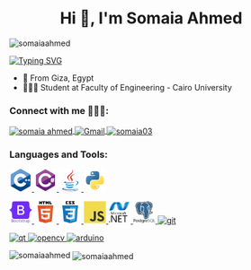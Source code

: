 <h1 align="center">Hi 👋, I'm Somaia Ahmed</h1>

<p align="left">
  <img src="https://komarev.com/ghpvc/?username=somaiaahmed&label=Profile%20views&color=0e75b6&style=flat" alt="somaiaahmed" />
</p>
<a href="https://git.io/typing-svg">
  <img src="https://readme-typing-svg.herokuapp.com?font=Vujahday+Script&color=%23876CF7&+Code&pause=1000&width=435&size=35&height=60&lines=Welcome+to+Somaia's+Github!" alt="Typing SVG" />
</a>

- 🏫 From Giza, Egypt
- 👩🏻‍💻 Student at Faculty of Engineering - Cairo University



<h3 align="left">Connect with me 🙋🏻‍♀️:</h3>
<p align="left">
<a href="https://linkedin.com/in/somaia ahmed" target="blank">
  <img align="center" src="https://raw.githubusercontent.com/rahuldkjain/github-profile-readme-generator/master/src/images/icons/Social/linked-in-alt.svg" alt="somaia ahmed" height="30" width="40" />
</a>
  <a href="mailto:somaia.ahmed03@gmail.com">
    <img align = "center" src="https://img.icons8.com/color/48/000000/gmail--v1.png" alt="Gmail" height="30" width="40"/>
</a>
<a href="https://codeforces.com/profile/somaia03" target="blank">
  <img align="center" src="https://raw.githubusercontent.com/rahuldkjain/github-profile-readme-generator/master/src/images/icons/Social/codeforces.svg" alt="somaia03" height="30" width="40" />
</a>
</p>

<h3 align="left">Languages and Tools:</h3>
<p align="left"> 
 
 
  <a href="https://www.w3schools.com/cpp/" target="_blank" rel="noreferrer"> 
  <img src="https://raw.githubusercontent.com/devicons/devicon/master/icons/cplusplus/cplusplus-original.svg" alt="cplusplus" width="40" height="40"/>
</a>
 <a href="https://www.w3schools.com/cs/" target="_blank" rel="noreferrer">
   <img src="https://raw.githubusercontent.com/devicons/devicon/master/icons/csharp/csharp-original.svg" alt="csharp" width="40" height="40"/>
</a> 
  <a href="https://www.java.com" target="_blank" rel="noreferrer">
    <img src="https://raw.githubusercontent.com/devicons/devicon/master/icons/java/java-original.svg" alt="java" width="40" height="40"/>
</a> 
 <a href="https://www.python.org" target="_blank" rel="noreferrer">
   <img src="https://raw.githubusercontent.com/devicons/devicon/master/icons/python/python-original.svg" alt="python" width="40" height="40"/>
</a> 
 

 
 <a href="https://getbootstrap.com" target="_blank" rel="noreferrer"> <img src="https://raw.githubusercontent.com/devicons/devicon/master/icons/bootstrap/bootstrap-plain-wordmark.svg" alt="bootstrap" width="40" height="40"/>
</a> 
  <a href="https://www.w3.org/html/" target="_blank" rel="noreferrer">
  <img src="https://raw.githubusercontent.com/devicons/devicon/master/icons/html5/html5-original-wordmark.svg" alt="html5" width="40" height="40"/>
</a> 
  <a href="https://www.w3schools.com/css/" target="_blank" rel="noreferrer"> 
 <img src="https://raw.githubusercontent.com/devicons/devicon/master/icons/css3/css3-original-wordmark.svg" alt="css3" width="40" height="40"/>
</a> 
  <a href="https://developer.mozilla.org/en-US/docs/Web/JavaScript" target="_blank" rel="noreferrer">
  <img src="https://raw.githubusercontent.com/devicons/devicon/master/icons/javascript/javascript-original.svg" alt="javascript" width="40" height="40"/>
</a> 
   <a href="https://dotnet.microsoft.com/" target="_blank" rel="noreferrer"> 
   <img src="https://raw.githubusercontent.com/devicons/devicon/master/icons/dot-net/dot-net-original-wordmark.svg" alt="dotnet" width="40" height="40"/>
</a> 
  <a href="https://www.postgresql.org" target="_blank" rel="noreferrer"> 
  <img src="https://raw.githubusercontent.com/devicons/devicon/master/icons/postgresql/postgresql-original-wordmark.svg" alt="postgresql" width="40" height="40"/>
</a> 
    <a href="https://git-scm.com/" target="_blank" rel="noreferrer"> 
    <img src="https://www.vectorlogo.zone/logos/git-scm/git-scm-icon.svg" alt="git" width="40" height="40"/>
</a> 



 
  <a href="https://www.qt.io/" target="_blank" rel="noreferrer"> 
  <img src="https://upload.wikimedia.org/wikipedia/commons/0/0b/Qt_logo_2016.svg" alt="qt" width="40" height="40"/>
</a> 
  <a href="https://opencv.org/" target="_blank" rel="noreferrer"> 
  <img src="https://www.vectorlogo.zone/logos/opencv/opencv-icon.svg" alt="opencv" width="40" height="40"/>
</a> 
  <a href="https://www.arduino.cc/" target="_blank" rel="noreferrer"> 
  <img src="https://cdn.worldvectorlogo.com/logos/arduino-1.svg" alt="arduino" width="40" height="40"/>
</a> 
<!--   <a href="https://www.mathworks.com/" target="_blank" rel="noreferrer"> 
  <img src="https://upload.wikimedia.org/wikipedia/commons/2/21/Matlab_Logo.png" alt="matlab" width="40" height="40"/>
</a>  -->

<p><img align="left" src="https://github-readme-stats.vercel.app/api/top-langs?username=somaiaahmed&show_icons=true&&&theme=dark&locale=en&layout=compact" alt="somaiaahmed" /></p>

<p>&nbsp;<img align="center" src="https://github-readme-stats.vercel.app/api?username=somaiaahmed&show_icons=true&&&theme=dark&locale=en" alt="somaiaahmed" /></p>

<!-- <p><img align="center" src="https://github-readme-streak-stats.herokuapp.com/?user=somaia-ahmed&" alt="somaiaahmed" /></p> -->

</p>
